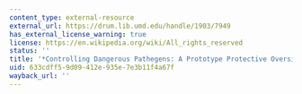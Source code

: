 ```yaml
---
content_type: external-resource
external_url: https://drum.lib.umd.edu/handle/1903/7949
has_external_license_warning: true
license: https://en.wikipedia.org/wiki/All_rights_reserved
status: ''
title: '*Controlling Dangerous Pathegens: A Prototype Protective Oversight System.*'
uid: 633cdff5-9d09-412e-935e-7e3b11f4a67f
wayback_url: ''
---
```

